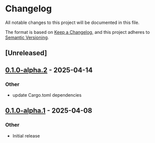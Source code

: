 # Changelog

All notable changes to this project will be documented in this file.

The format is based on [Keep a Changelog](https://keepachangelog.com/en/1.0.0/),
and this project adheres to [Semantic Versioning](https://semver.org/spec/v2.0.0.html).

## [Unreleased]

## [0.1.0-alpha.2](https://github.com/tangle-network/blueprint/compare/blueprint-benchmarking-v0.1.0-alpha.1...blueprint-benchmarking-v0.1.0-alpha.2) - 2025-04-14

### Other

- update Cargo.toml dependencies

## [0.1.0-alpha.1](https://github.com/tangle-network/blueprint/releases/tag/blueprint-benchmarking-v0.1.0-alpha.1) - 2025-04-08

### Other

- Initial release
